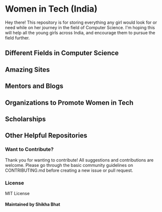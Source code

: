 # Women in Tech (India)

Hey there! This repository is for storing everything any girl would look for or need while on her journey in the field of Computer Science.
I'm hoping this will help all the young girls across India, and encourage them to pursue the field further. 

## Different Fields in Computer Science

## Amazing Sites

## Mentors and Blogs

## Organizations to Promote Women in Tech

## Scholarships

## Other Helpful Repositories

### Want to Contribute?
Thank you for wanting to contribute! All suggestions and contributions are welcome. Please go through the basic community guidelines on CONTRIBUTING.md before creating a new issue or pull request. 

### License
MIT License

#### Maintained by Shikha Bhat

